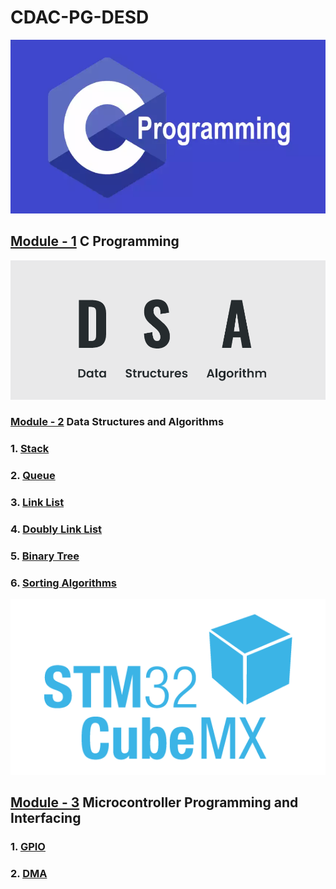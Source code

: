 # CDAC-PG-DESD<br>
![](resources/images/c.png)
## [Module - 1](/C_Program) C Programming <br>
![](resources/images/DSA.png)
### [Module - 2](/Data_Structure) Data Structures and Algorithms <br>
### 1. [Stack](../Doubly_Link_List)
### 2. [Queue](../Doubly_Link_List)
### 3. [Link List](../Doubly_Link_List)
### 4. [Doubly Link List](../Doubly_Link_List)
### 5. [Binary Tree](../Doubly_Link_List)
### 6. [Sorting Algorithms](../Doubly_Link_List)<br>
![](resources/images/STM.png)
## [Module - 3](/Microcontroller_Programming_&_Interfacing) Microcontroller Programming and Interfacing
### 1. [GPIO](/Microcontroller_Programming_&_Interfacing/GPIO)
### 2. [DMA](/Microcontroller_Programming_&_Interfacing/GPIO)
